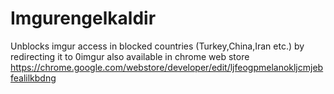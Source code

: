 # Imgurengelkaldir
Unblocks imgur access in blocked countries (Turkey,China,Iran etc.) by redirecting it to 0imgur
also available in chrome web store https://chrome.google.com/webstore/developer/edit/ljfeogpmelanokljcmjebfealilkbdng
